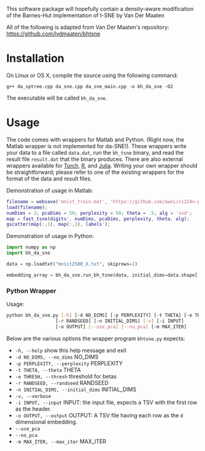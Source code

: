 This software package will hopefully contain a density-aware modification of the Barnes-Hut implementation of t-SNE by Van Der Maaten

All of the following is adapted from Van Der Maaten's repository: https://github.com/lvdmaaten/bhtsne

# Installation #

On Linux or OS X, compile the source using the following command:

```
g++ da_sptree.cpp da_sne.cpp da_sne_main.cpp -o bh_da_sne -O2
```

The executable will be called `bh_da_sne`.

# Usage #

The code comes with wrappers for Matlab and Python. (Right now, the Matlab wrapper is not implemented for da-SNE!). These wrappers write your data to a file called `data.dat`, run the `bh_tsne` binary, and read the result file `result.dat` that the binary produces. There are also external wrappers available for [Torch](https://github.com/clementfarabet/manifold), [R](https://github.com/jkrijthe/Rtsne), and [Julia](https://github.com/zhmz90/BHTsne.jl). Writing your own wrapper should be straightforward; please refer to one of the existing wrappers for the format of the data and result files.

Demonstration of usage in Matlab:

```matlab
filename = websave('mnist_train.mat', 'https://github.com/awni/cs224n-pa4/blob/master/Simple_tSNE/mnist_train.mat?raw=true');
load(filename);
numDims = 2; pcaDims = 50; perplexity = 50; theta = .5; alg = 'svd';
map = fast_tsne(digits', numDims, pcaDims, perplexity, theta, alg);
gscatter(map(:,1), map(:,2), labels');
```

Demonstration of usage in Python:

```python
import numpy as np
import bh_da_sne

data = np.loadtxt("mnist2500_X.txt", skiprows=1)

embedding_array = bh_da_sne.run_bh_tsne(data, initial_dims=data.shape[1])
```

### Python Wrapper

Usage:

```bash
python bh_da_sne.py [-h] [-d NO_DIMS] [-p PERPLEXITY] [-t THETA] [-e THRESH] 
                  [-r RANDSEED] [-n INITIAL_DIMS] [-v] [-i INPUT]
                  [-o OUTPUT] [--use_pca] [--no_pca] [-m MAX_ITER]
```

Below are the various options the wrapper program `bhtsne.py` expects:

- `-h, --help`                      show this help message and exit
- `-d NO_DIMS, --no_dims`           NO_DIMS
- `-p PERPLEXITY, --perplexity`     PERPLEXITY
- `-t THETA, --theta`               THETA
- `-e THRESH, --thresh`             threshold for betas 
- `-r RANDSEED, --randseed`         RANDSEED
- `-n INITIAL_DIMS, --initial_dims` INITIAL_DIMS
- `-v, --verbose`
- `-i INPUT, --input`               INPUT: the input file, expects a TSV with the first row as the header.
- `-o OUTPUT, --output`             OUTPUT: A TSV file having each row as the `d` dimensional embedding.
- `--use_pca`
- `--no_pca`
- `-m MAX_ITER, --max_iter`         MAX_ITER

